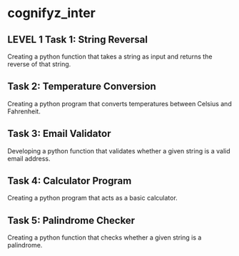 # cognifyz_inter

## LEVEL 1 Task 1: String Reversal
 Creating a python function that takes a string as input and returns the reverse of that string.

## Task 2: Temperature Conversion
 Creating a python program that converts temperatures between Celsius and Fahrenheit.

## Task 3: Email Validator
 Developing a python function that validates whether a given string is a valid email address.

## Task 4: Calculator Program
 Creating a python program that acts as a basic calculator.

## Task 5: Palindrome Checker
 Creating a python function that checks whether a given string is a palindrome.
